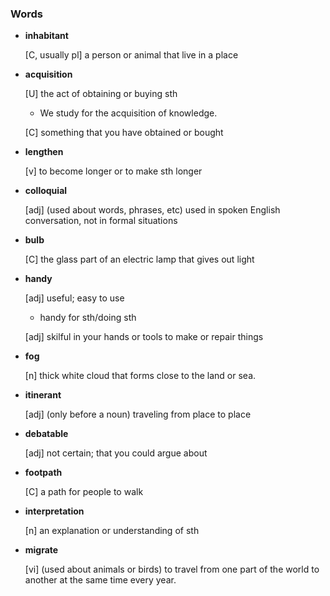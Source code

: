 
### Words

- **inhabitant**

  [C, usually pl] a person or animal that live in a place

- **acquisition**

  [U] the act of obtaining or buying sth

  - We study for the acquisition of knowledge. 

  [C] something that you have obtained or bought

- **lengthen**

  [v] to become longer or to make sth longer

- **colloquial**

  [adj] (used about words, phrases, etc) used in spoken English conversation, not in formal situations

- **bulb**

  [C] the glass part of an electric lamp that gives out light

- **handy**

  [adj] useful; easy to use

  - handy for sth/doing sth

  [adj] skilful in your hands or tools to make or repair things

- **fog**

  [n] thick white cloud that forms close to the land or sea.

- **itinerant**

  [adj] (only before a noun) traveling from place to place

- **debatable**

  [adj] not certain; that you could argue about

- **footpath**

  [C] a path for people to walk

- **interpretation**

  [n] an explanation or understanding of sth

- **migrate**

  [vi] (used about animals or birds) to travel from one part of the world to another at the same time every year.


